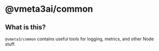 # @vmeta3ai/common

## What is this?

`@vmeta3/common` contains useful tools for logging, metrics, and other Node stuff.


